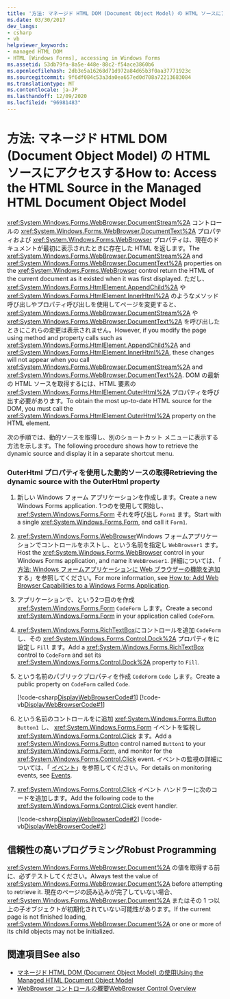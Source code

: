 ```yaml
---
title: '方法: マネージド HTML DOM (Document Object Model) の HTML ソースにアクセスする'
ms.date: 03/30/2017
dev_langs:
- csharp
- vb
helpviewer_keywords:
- managed HTML DOM
- HTML [Windows Forms], accessing in Windows Forms
ms.assetid: 53db79fa-8a5e-448e-88c2-f54ace3860b6
ms.openlocfilehash: 2db3e5a16268d71d972a84d65b3f0aa37771923c
ms.sourcegitcommit: 9f6df084c53a3da0ea657ed0d708a72213683084
ms.translationtype: MT
ms.contentlocale: ja-JP
ms.lasthandoff: 12/09/2020
ms.locfileid: "96981483"
---
```

# <a name="how-to-access-the-html-source-in-the-managed-html-document-object-model"></a><span data-ttu-id="c00b9-102">方法: マネージド HTML DOM (Document Object Model) の HTML ソースにアクセスする</span><span class="sxs-lookup"><span data-stu-id="c00b9-102">How to: Access the HTML Source in the Managed HTML Document Object Model</span></span>

<span data-ttu-id="c00b9-103"><xref:System.Windows.Forms.WebBrowser.DocumentStream%2A> コントロールの <xref:System.Windows.Forms.WebBrowser.DocumentText%2A> プロパティおよび <xref:System.Windows.Forms.WebBrowser> プロパティは、現在のドキュメントが最初に表示されたときに存在した HTML を返します。</span><span class="sxs-lookup"><span data-stu-id="c00b9-103">The <xref:System.Windows.Forms.WebBrowser.DocumentStream%2A> and <xref:System.Windows.Forms.WebBrowser.DocumentText%2A> properties on the <xref:System.Windows.Forms.WebBrowser> control return the HTML of the current document as it existed when it was first displayed.</span></span> <span data-ttu-id="c00b9-104">ただし、<xref:System.Windows.Forms.HtmlElement.AppendChild%2A> や <xref:System.Windows.Forms.HtmlElement.InnerHtml%2A> のようなメソッド呼び出しやプロパティ呼び出しを使用してページを変更すると、<xref:System.Windows.Forms.WebBrowser.DocumentStream%2A> や <xref:System.Windows.Forms.WebBrowser.DocumentText%2A> を呼び出したときにこれらの変更は表示されません。</span><span class="sxs-lookup"><span data-stu-id="c00b9-104">However, if you modify the page using method and property calls such as <xref:System.Windows.Forms.HtmlElement.AppendChild%2A> and <xref:System.Windows.Forms.HtmlElement.InnerHtml%2A>, these changes will not appear when you call <xref:System.Windows.Forms.WebBrowser.DocumentStream%2A> and <xref:System.Windows.Forms.WebBrowser.DocumentText%2A>.</span></span> <span data-ttu-id="c00b9-105">DOM の最新の HTML ソースを取得するには、HTML 要素の <xref:System.Windows.Forms.HtmlElement.OuterHtml%2A> プロパティを呼び出す必要があります。</span><span class="sxs-lookup"><span data-stu-id="c00b9-105">To obtain the most up-to-date HTML source for the DOM, you must call the <xref:System.Windows.Forms.HtmlElement.OuterHtml%2A> property on the HTML element.</span></span>  
  
 <span data-ttu-id="c00b9-106">次の手順では、動的ソースを取得し、別のショートカット メニューに表示する方法を示します。</span><span class="sxs-lookup"><span data-stu-id="c00b9-106">The following procedure shows how to retrieve the dynamic source and display it in a separate shortcut menu.</span></span>  
  
### <a name="retrieving-the-dynamic-source-with-the-outerhtml-property"></a><span data-ttu-id="c00b9-107">OuterHtml プロパティを使用した動的ソースの取得</span><span class="sxs-lookup"><span data-stu-id="c00b9-107">Retrieving the dynamic source with the OuterHtml property</span></span>  
  
1. <span data-ttu-id="c00b9-108">新しい Windows フォーム アプリケーションを作成します。</span><span class="sxs-lookup"><span data-stu-id="c00b9-108">Create a new Windows Forms application.</span></span> <span data-ttu-id="c00b9-109">1つのを使用して開始し、 <xref:System.Windows.Forms.Form> それを呼び出し `Form1` ます。</span><span class="sxs-lookup"><span data-stu-id="c00b9-109">Start with a single <xref:System.Windows.Forms.Form>, and call it `Form1`.</span></span>  
  
2. <span data-ttu-id="c00b9-110"><xref:System.Windows.Forms.WebBrowser>Windows フォームアプリケーションでコントロールをホストし、という名前を指定し `WebBrowser1` ます。</span><span class="sxs-lookup"><span data-stu-id="c00b9-110">Host the <xref:System.Windows.Forms.WebBrowser> control in your Windows Forms application, and name it `WebBrowser1`.</span></span> <span data-ttu-id="c00b9-111">詳細については、「 [方法: Windows フォームアプリケーションに Web ブラウザーの機能を追加](how-to-add-web-browser-capabilities-to-a-windows-forms-application.md)する」を参照してください。</span><span class="sxs-lookup"><span data-stu-id="c00b9-111">For more information, see [How to: Add Web Browser Capabilities to a Windows Forms Application](how-to-add-web-browser-capabilities-to-a-windows-forms-application.md).</span></span>  
  
3. <span data-ttu-id="c00b9-112">アプリケーションで、という2つ目のを作成 <xref:System.Windows.Forms.Form> `CodeForm` します。</span><span class="sxs-lookup"><span data-stu-id="c00b9-112">Create a second <xref:System.Windows.Forms.Form> in your application called `CodeForm`.</span></span>  
  
4. <span data-ttu-id="c00b9-113"><xref:System.Windows.Forms.RichTextBox>にコントロールを追加 `CodeForm` し、その <xref:System.Windows.Forms.Control.Dock%2A> プロパティをに設定し `Fill` ます。</span><span class="sxs-lookup"><span data-stu-id="c00b9-113">Add a <xref:System.Windows.Forms.RichTextBox> control to `CodeForm` and set its <xref:System.Windows.Forms.Control.Dock%2A> property to `Fill`.</span></span>  
  
5. <span data-ttu-id="c00b9-114">という名前のパブリックプロパティを作成 `CodeForm` `Code` します。</span><span class="sxs-lookup"><span data-stu-id="c00b9-114">Create a public property on `CodeForm` called `Code`.</span></span>  
  
     [!code-csharp[DisplayWebBrowserCode#1](~/samples/snippets/csharp/VS_Snippets_Winforms/DisplayWebBrowserCode/CS/CodeForm.cs#1)]
     [!code-vb[DisplayWebBrowserCode#1](~/samples/snippets/visualbasic/VS_Snippets_Winforms/DisplayWebBrowserCode/VB/CodeForm.vb#1)]  
  
6. <span data-ttu-id="c00b9-115">という名前のコントロールをに追加 <xref:System.Windows.Forms.Button> `Button1` し、 <xref:System.Windows.Forms.Form> イベントを監視し <xref:System.Windows.Forms.Control.Click> ます。</span><span class="sxs-lookup"><span data-stu-id="c00b9-115">Add a <xref:System.Windows.Forms.Button> control named `Button1` to your <xref:System.Windows.Forms.Form>, and monitor for the <xref:System.Windows.Forms.Control.Click> event.</span></span> <span data-ttu-id="c00b9-116">イベントの監視の詳細については、「 [イベント](/dotnet/standard/events/index)」を参照してください。</span><span class="sxs-lookup"><span data-stu-id="c00b9-116">For details on monitoring events, see [Events](/dotnet/standard/events/index).</span></span>  
  
7. <span data-ttu-id="c00b9-117"><xref:System.Windows.Forms.Control.Click> イベント ハンドラーに次のコードを追加します。</span><span class="sxs-lookup"><span data-stu-id="c00b9-117">Add the following code to the <xref:System.Windows.Forms.Control.Click> event handler.</span></span>  
  
     [!code-csharp[DisplayWebBrowserCode#2](~/samples/snippets/csharp/VS_Snippets_Winforms/DisplayWebBrowserCode/CS/Form1.cs#2)]
     [!code-vb[DisplayWebBrowserCode#2](~/samples/snippets/visualbasic/VS_Snippets_Winforms/DisplayWebBrowserCode/VB/Form1.vb#2)]  
  
## <a name="robust-programming"></a><span data-ttu-id="c00b9-118">信頼性の高いプログラミング</span><span class="sxs-lookup"><span data-stu-id="c00b9-118">Robust Programming</span></span>  

 <span data-ttu-id="c00b9-119"><xref:System.Windows.Forms.WebBrowser.Document%2A> の値を取得する前に、必ずテストしてください。</span><span class="sxs-lookup"><span data-stu-id="c00b9-119">Always test the value of <xref:System.Windows.Forms.WebBrowser.Document%2A> before attempting to retrieve it.</span></span> <span data-ttu-id="c00b9-120">現在のページの読み込みが完了していない場合、<xref:System.Windows.Forms.WebBrowser.Document%2A> またはその 1 つ以上の子オブジェクトが初期化されていない可能性があります。</span><span class="sxs-lookup"><span data-stu-id="c00b9-120">If the current page is not finished loading, <xref:System.Windows.Forms.WebBrowser.Document%2A> or one or more of its child objects may not be initialized.</span></span>  
  
## <a name="see-also"></a><span data-ttu-id="c00b9-121">関連項目</span><span class="sxs-lookup"><span data-stu-id="c00b9-121">See also</span></span>

- [<span data-ttu-id="c00b9-122">マネージド HTML DOM (Document Object Model) の使用</span><span class="sxs-lookup"><span data-stu-id="c00b9-122">Using the Managed HTML Document Object Model</span></span>](using-the-managed-html-document-object-model.md)
- [<span data-ttu-id="c00b9-123">WebBrowser コントロールの概要</span><span class="sxs-lookup"><span data-stu-id="c00b9-123">WebBrowser Control Overview</span></span>](webbrowser-control-overview.md)
